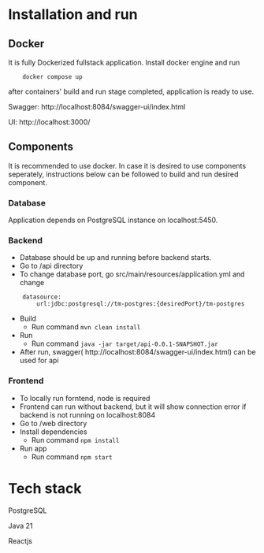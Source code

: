 # Installation and run

## Docker

It is fully Dockerized fullstack application. Install docker engine and run

```
    docker compose up
```

after containers' build and run stage completed, application is ready to use.


Swagger: http://localhost:8084/swagger-ui/index.html

UI: http://localhost:3000/


## Components

It is recommended to use docker. In case it is desired to use components seperately, instructions below can be followed to build and run desired component.

### Database

Application depends on PostgreSQL instance on localhost:5450. 

### Backend
* Database should be up and running before backend starts.
* Go to /api directory
* To change database port, go src/main/resources/application.yml and change 
```
    datasource:
        url:jdbc:postgresql://tm-postgres:{desiredPort}/tm-postgres
```
* Build 
  * Run command ```mvn clean install```
* Run
    * Run command ```java -jar target/api-0.0.1-SNAPSHOT.jar```
* After run, swagger( http://localhost:8084/swagger-ui/index.html) can be used for api


### Frontend
* To locally run forntend, node is required
* Frontend can run without backend, but it will show connection error if backend is not running on localhost:8084
* Go to /web directory
* Install dependencies
    * Run command ```npm install```
* Run app
   * Run command ```npm start```

# Tech stack
PostgreSQL

Java 21

Reactjs